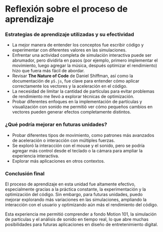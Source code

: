 # Reflexión sobre el proceso de aprendizaje
### Estrategias de aprendizaje utilizadas y su efectividad
- La mejor manera de entender los conceptos fue escribir código y experimentar con diferentes valores en las simulaciones.
- Enfrentar una actividad completa de simulación interactiva puede ser abrumador, pero dividirla en pasos (por ejemplo, primero implementar el movimiento, luego agregar la música, después optimizar el rendimiento) hizo que fuera más fácil de abordar.
- Revisar **The Nature of Code** de Daniel Shiffman, así como la documentación de `p5.js`, fue clave para entender cómo aplicar correctamente los vectores y la aceleración en el código.
- La necesidad de limitar la cantidad de partículas para evitar problemas de rendimiento me llevó a explorar técnicas de optimización.
- Probar diferentes enfoques en la implementación de partículas y visualización con sonido me permitió ver cómo pequeños cambios en vectores pueden generar efectos completamente distintos.

### ¿Qué podría mejorar en futuras unidades?
- Probar diferentes tipos de movimiento, como patrones más avanzados de aceleración o interacción con múltiples fuerzas.
- Se exploró la interacción con el mouse y el sonido, pero se podría agregar más control desde el teclado o la cámara para ampliar la experiencia interactiva.
- Explorar más aplicaciones en otros contextos.


### Conclusión final

El proceso de aprendizaje en esta unidad fue altamente efectivo, especialmente gracias a la práctica constante, la experimentación y la optimización del código. Sin embargo, para futuras unidades, puedo mejorar explorando más variaciones en las simulaciones, ampliando la interacción con el usuario y optimizando aún más el rendimiento del código.


Esta experiencia me permitió comprender a fondo Motion 101, la simulación de partículas y el análisis de sonido en tiempo real, lo que abre muchas posibilidades para futuras aplicaciones en diseño de entretenimiento digital.
